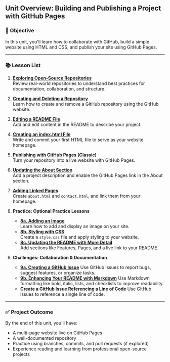 ## Unit Overview: Building and Publishing a Project with GitHub Pages

### 🧭 Objective
In this unit, you'll learn how to collaborate with GitHub, build a simple website using HTML and CSS, and publish your site using GitHub Pages.

---

### 📚 Lesson List

1. **[Exploring Open-Source Repositories](./github-repo-lv1.md)**  
   Review real-world repositories to understand best practices for documentation, collaboration, and structure.

2. **[Creating and Deleting a Repository](./github-repo-lv2.md)**  
   Learn how to create and remove a GitHub repository using the GitHub website.

3. **[Editing a README File](./github-repo-lv3.md)**  
   Add and edit content in the README to describe your project.

4. **[Creating an index.html File](./github-repo-lv4.md)**  
   Write and commit your first HTML file to serve as your website homepage.

5. **[Publishing with GitHub Pages (Classic)](./github-repo-lv5.md)**  
   Turn your repository into a live website with GitHub Pages.

6. **[Updating the About Section](./github-repo-lv6.md)**  
   Add a project description and enable the GitHub Pages link in the About section.

7. **[Adding Linked Pages](./github-repo-lv7.md)**  
   Create `about.html` and `contact.html`, and link them from your homepage.

8. **Practice: Optional Practice Lessons**  
   - **[8a. Adding an Image](./github-repo-lv8-a.md)**  
     Learn how to add and display an image on your site.
   - **[8b. Styling with CSS](./github-repo-lv8-b.md)**  
     Create a `style.css` file and apply styling to your website.
   - **[8c. Updating the README with More Detail](./github-repo-lv8-c.md)**  
     Add sections like Features, Pages, and a live link to your README.

9. **Challenges: Collaboration & Documentation**
   * **[9a. Creating a GitHub Issue](github-repo-lv9-a.md)**
     Use GitHub issues to report bugs, suggest features, or organize tasks.
   * **[9b. Enhancing Your README with Markdown](github-repo-lv9-b.md)**
     Use Markdown formatting like bold, italic, lists, and checklists to improve readability.
   * **[Create a GitHub Issue Referencing a Line of Code](github-repo-lv9-c.md)** 
     Use GitHub issues to reference a single line of code.

---

### ✅ Project Outcome
By the end of this unit, you'll have:
- A multi-page website live on GitHub Pages
- A well-documented repository
- Practice using branches, commits, and pull requests (if explored)
- Experience reading and learning from professional open-source projects
